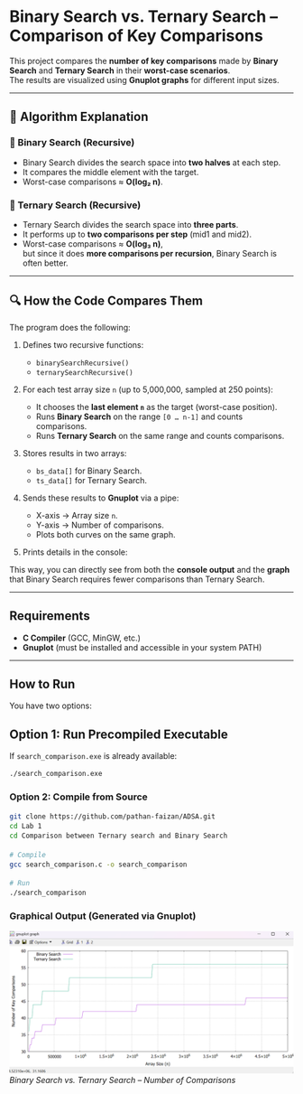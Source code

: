 # Binary Search vs. Ternary Search – Comparison of Key Comparisons

This project compares the **number of key comparisons** made by **Binary Search** and **Ternary Search** in their **worst-case scenarios**.  
The results are visualized using **Gnuplot graphs** for different input sizes.

---

## 📖 Algorithm Explanation

### 🔹 Binary Search (Recursive)
- Binary Search divides the search space into **two halves** at each step.  
- It compares the middle element with the target.  
- Worst-case comparisons ≈ **O(log₂ n)**.  

### 🔹 Ternary Search (Recursive)
- Ternary Search divides the search space into **three parts**.  
- It performs up to **two comparisons per step** (mid1 and mid2).  
- Worst-case comparisons ≈ **O(log₃ n)**,  
  but since it does **more comparisons per recursion**, Binary Search is often better.

---

## 🔍 How the Code Compares Them

The program does the following:

1. Defines two recursive functions:
   - `binarySearchRecursive()`  
   - `ternarySearchRecursive()`  

2. For each test array size `n` (up to 5,000,000, sampled at 250 points):
   - It chooses the **last element `n`** as the target (worst-case position).  
   - Runs **Binary Search** on the range `[0 … n-1]` and counts comparisons.  
   - Runs **Ternary Search** on the same range and counts comparisons.  

3. Stores results in two arrays:
   - `bs_data[]` for Binary Search.  
   - `ts_data[]` for Ternary Search.  

4. Sends these results to **Gnuplot** via a pipe:
   - X-axis → Array size `n`.  
   - Y-axis → Number of comparisons.  
   - Plots both curves on the same graph.  

5. Prints details in the console:


This way, you can directly see from both the **console output** and the **graph** that Binary Search requires fewer comparisons than Ternary Search.

---

##  Requirements
- **C Compiler** (GCC, MinGW, etc.)  
- **Gnuplot** (must be installed and accessible in your system PATH)  

---

##  How to Run

You have two options:

## **Option 1: Run Precompiled Executable**
If `search_comparison.exe` is already available:
```bash
./search_comparison.exe
```

### **Option 2: Compile from Source**

```bash
git clone https://github.com/pathan-faizan/ADSA.git
cd Lab 1
cd Comparison between Ternary search and Binary Search

# Compile
gcc search_comparison.c -o search_comparison

# Run
./search_comparison

```

### Graphical Output (Generated via Gnuplot)
<p> <img src="images/Comparison of Binary search and ternary search.png" alt="Binary vs. Ternary Search Comparisons" width="700"/> <br> <em>Binary Search vs. Ternary Search – Number of Comparisons</em> </p>




